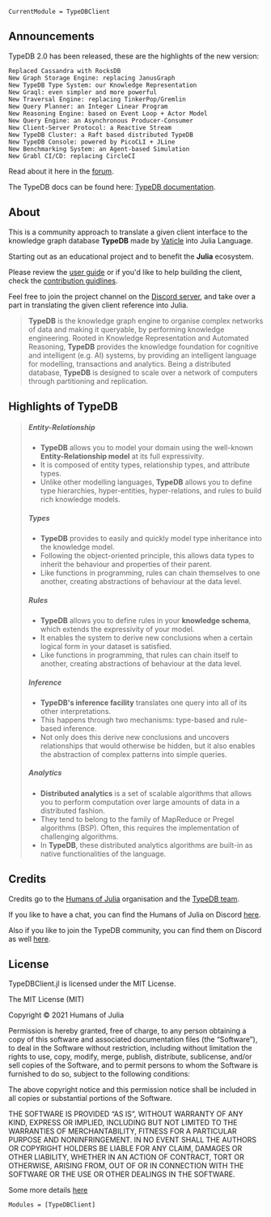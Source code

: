 ```@meta
CurrentModule = TypeDBClient
```
## Announcements

TypeDB 2.0 has been released, these are the highlights of the new version:

    Replaced Cassandra with RocksDB
    New Graph Storage Engine: replacing JanusGraph
    New TypeDB Type System: our Knowledge Representation
    New Graql: even simpler and more powerful
    New Traversal Engine: replacing TinkerPop/Gremlin
    New Query Planner: an Integer Linear Program
    New Reasoning Engine: based on Event Loop + Actor Model
    New Query Engine: an Asynchronous Producer-Consumer
    New Client-Server Protocol: a Reactive Stream
    New TypeDB Cluster: a Raft based distributed TypeDB
    New TypeDB Console: powered by PicoCLI + JLine
    New Benchmarking System: an Agent-based Simulation
    New Grabl CI/CD: replacing CircleCI

Read about it here in the [forum](https://forum.vaticle.com/t/introducing-typedb-typeql-and-vaticle/2418).


The TypeDB docs can be found here: [TypeDB documentation](https://docs.vaticle.com/docs/general/quickstart).
## About

This is a community approach to translate a given client interface to the knowledge graph database **TypeDB** made by [Vaticle](https://vaticle.com/) into Julia Language.

Starting out as an educational project and to benefit the **Julia** ecosystem.

Please review the [user guide](http://0.0.0.0/guide.html) or if you'd like to help building the client, check the [contribution guidlines](http://0.0.0.0/contributing.html).

Feel free to join the project channel on the [Discord server](https://discord.gg/C5h9D4j), and take over a part in translating the given client reference into Julia.

> **TypeDB** is the knowledge graph engine to organise complex networks of data and making it queryable, by performing knowledge engineering. 
> Rooted in Knowledge Representation and Automated Reasoning, **TypeDB** provides the knowledge foundation for cognitive and intelligent (e.g. AI) systems, by providing an intelligent language for modelling,
> transactions and analytics. Being a distributed database, **TypeDB** is designed to scale over a network of computers through partitioning and replication.

## Highlights of TypeDB

> ##### Entity-Relationship #####
> - **TypeDB** allows you to model your domain using the well-known **Entity-Relationship model** at its full expressivity. 
> - It is composed of entity types, relationship types, and attribute types.
> - Unlike other modelling languages, **TypeDB** allows you to define type hierarchies, hyper-entities, hyper-relations, and rules to build rich knowledge models.   
>
> ##### Types #####
> - **TypeDB** provides to easily and quickly model type inheritance into the knowledge model. 
> - Following the object-oriented principle, this allows data types to inherit the behaviour and properties of their parent.
> - Like functions in programming, rules can chain themselves to one another, creating abstractions of behaviour at the data level.   
>
> ##### Rules #####
> - **TypeDB** allows you to define rules in your **knowledge schema**, which extends the expressivity of your model. 
> - It enables the system to derive new conclusions when a certain logical form in your dataset is satisfied.
> - Like functions in programming, that rules can chain itself to another, creating abstractions of behaviour at the data level.   
>
> ##### Inference #####
> - **TypeDB's inference facility** translates one query into all of its other interpretations. 
> - This happens through two mechanisms: type-based and rule-based inference.
> - Not only does this derive new conclusions and uncovers relationships that would otherwise be hidden, but it also enables the abstraction of complex patterns into simple queries.   
>
> ##### Analytics #####
> - **Distributed analytics** is a set of scalable algorithms that allows you to perform computation over large amounts of data in a distributed fashion. 
> - They tend to belong to the family of MapReduce or Pregel algorithms (BSP). Often, this requires the implementation of challenging algorithms.
> - In **TypeDB**, these distributed analytics algorithms are built-in as native functionalities of the language.   


## Credits

Credits go to the [Humans of Julia](https://github.com/Humans-of-Julia) organisation and the [TypeDB team](https://vaticle.com/). 

If you like to have a chat, you can find the Humans of Julia on Discord [here](https://discord.gg/NSYrYZQRyv).

Also if you like to join the TypeDB community, you can find them on Discord as well [here](https://discord.gg/HBJXnzRgmx).

## License

TypeDBClient.jl is licensed under the MIT License.

 The MIT License (MIT)

Copyright © 2021 Humans of Julia

Permission is hereby granted, free of charge, to any person obtaining a copy of this software and associated documentation files (the “Software”), to deal in the Software without restriction, including without limitation the rights to use, copy, modify, merge, publish, distribute, sublicense, and/or sell copies of the Software, and to permit persons to whom the Software is furnished to do so, subject to the following conditions:

The above copyright notice and this permission notice shall be included in all copies or substantial portions of the Software.

THE SOFTWARE IS PROVIDED “AS IS”, WITHOUT WARRANTY OF ANY KIND, EXPRESS OR IMPLIED, INCLUDING BUT NOT LIMITED TO THE WARRANTIES OF MERCHANTABILITY, FITNESS FOR A PARTICULAR PURPOSE AND NONINFRINGEMENT. IN NO EVENT SHALL THE AUTHORS OR COPYRIGHT HOLDERS BE LIABLE FOR ANY CLAIM, DAMAGES OR OTHER LIABILITY, WHETHER IN AN ACTION OF CONTRACT, TORT OR OTHERWISE, ARISING FROM, OUT OF OR IN CONNECTION WITH THE SOFTWARE OR THE USE OR OTHER DEALINGS IN THE SOFTWARE.

Some more details [here](https://github.com/Humans-of-Julia/TypeDBClient.jl/blob/dev/LICENSE)

```@autodocs
Modules = [TypeDBClient]
```
